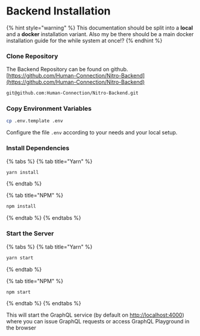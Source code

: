 # Backend Installation

{% hint style="warning" %}
This documentation should be split into a **local** and a **docker** installation variant. Also my be there should be a main docker installation guide for the while system at once!?
{% endhint %}

### Clone Repository

The Backend Repository can be found on github.  
[https://github.com/Human-Connection/Nitro-Backend](https://github.com/Human-Connection/Nitro-Backend)

```bash
git@github.com:Human-Connection/Nitro-Backend.git
```

### Copy Environment Variables

```bash
cp .env.template .env
```

Configure the file `.env` according to your needs and your local setup.

### Install Dependencies

{% tabs %}
{% tab title="Yarn" %}
```bash
yarn install
```
{% endtab %}

{% tab title="NPM" %}
```bash
npm install
```
{% endtab %}
{% endtabs %}

### Start the Server

{% tabs %}
{% tab title="Yarn" %}
```bash
yarn start
```
{% endtab %}

{% tab title="NPM" %}
```bash
npm start
```
{% endtab %}
{% endtabs %}

This will start the GraphQL service \(by default on [http://localhost:4000](http://localhost:4000)\) where you can issue GraphQL requests or access GraphQL Playground in the browser

